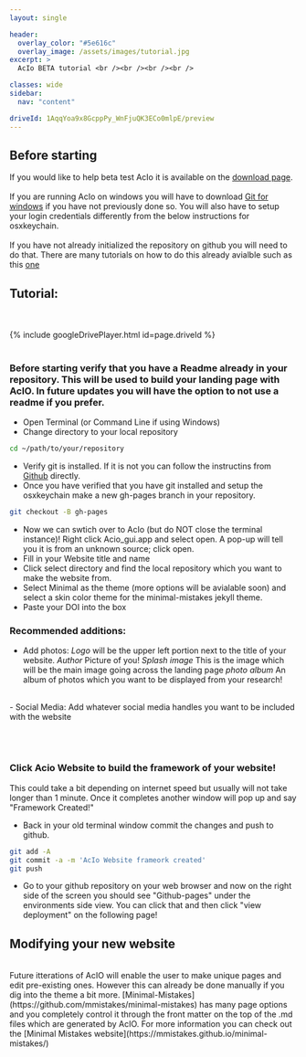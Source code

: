 ```yaml
---
layout: single

header:
  overlay_color: "#5e616c"
  overlay_image: /assets/images/tutorial.jpg
excerpt: >
  AcIo BETA tutorial <br /><br /><br /><br />

classes: wide 
sidebar:
  nav: "content" 

driveId: 1AqqYoa9x8GcppPy_WnFjuQK3ECo0mlpE/preview
---
```

## Before starting
If you would like to help beta test AcIo it is available on the [download page]('https://zquinlan.github.io/acio/download). 
<br /><br />
If you are running AcIo on windows you will have to download [Git for windows](https://git-scm.com/book/en/v2/Getting-Started-Installing-Git) if you have not previously done so. You will also have to setup your login credentials differently from the below instructions for osxkeychain. 
<br /><br />
If you have not already initialized the repository on github you will need to do that. There are many tutorials on how to do this already avialble such as this [one](https://kbroman.org/github_tutorial/pages/init.html)

## Tutorial:
<br /><br />
{% include googleDrivePlayer.html id=page.driveId %}
<br /><br />
### Before starting verify that you have a Readme already in your repository. This will be used to build your landing page with AcIO. In future updates you will have the option to not use a readme if you prefer.

- Open Terminal (or Command Line if using Windows)
- Change directory to your local repository

```bash
cd ~/path/to/your/repository
```

- Verify git is installed. If it is not you can follow the instructins from [Github](https://docs.github.com/en/github/getting-started-with-github/caching-your-github-credentials-in-git) directly.
- Once you have verified that you have git installed and setup the osxkeychain make a new gh-pages branch in your repository.

```bash
git checkout -B gh-pages
```
- Now we can swtich over to AcIo (but do NOT close the terminal instance)! Right click Acio_gui.app and select open. A pop-up will tell you it is from an unknown source; click open.
- Fill in your Website title and name
- Click select directory and find the local repository which you want to make the website from.
- Select Minimal as the theme (more options will be avialable soon) and select a skin color theme for the minimal-mistakes jekyll theme.
- Paste your DOI into the box

### Recommended additions:
- Add photos: 
*Logo* will be the upper left portion next to the title of your website.
*Author* Picture of you!
*Splash image* This is the image which will be the main image going across the landing page
*photo album* An album of photos which you want to be displayed from your research!

<br />
- Social Media:
Add whatever social media handles you want to be included with the website

<br /><br />
### Click Acio Website to build the framework of your website! 
This could take a bit depending on internet speed but usually will not take longer than 1 minute. Once it completes another window will pop up and say "Framework Created!"

- Back in your old terminal window commit the changes and push to github.
```bash
git add -A
git commit -a -m 'AcIo Website frameork created'
git push
```
- Go to your github repository on your web browser and now on the right side of the screen you should see "Github-pages" under the environments side view. You can click that and then click "view deployment" on the following page! 


## Modifying your new website

<br />
Future itterations of AcIO will enable the user to make unique pages and edit pre-existing ones. However this can already be done manually if you dig into the theme a bit more. [Minimal-Mistakes](https://github.com/mmistakes/minimal-mistakes) has many page options and you completely control it through the front matter on the top of the .md files which are generated by AcIO. For more information you can check out the [Minimal Mistakes website](https://mmistakes.github.io/minimal-mistakes/)
